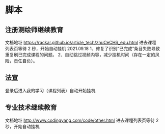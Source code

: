 # 脚本

## 注册测绘师继续教育

文档地址 https://rackar.github.io/article_tech/zhuCeCHS_edu.html
进去课程列表页等待 2 秒，开始自动挂机
2021.09.18
1、修复了识别“已完成”条目失败导致重复刷已完成课程的问题。
2、自动跳过视频内容，减少挂机时间（存在一定的风险，责任自负）。

## 法宣

登录后进入我的学习（课程列表）自动开始挂机

## 专业技术继续教育

文档地址 http://www.codingyang.com/code/other.html
进去课程列表页等待 2 秒，开始自动挂机
